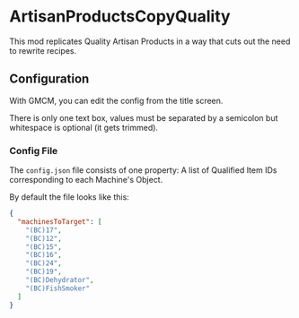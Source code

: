 # ArtisanProductsCopyQuality

This mod replicates Quality Artisan Products in a way that cuts out the need to rewrite recipes.

## Configuration

With GMCM, you can edit the config from the title screen.

There is only one text box, values must be separated by a semicolon but whitespace is optional (it gets trimmed).

### Config File

The `config.json` file consists of one property: A list of Qualified Item IDs corresponding to each Machine's Object.

By default the file looks like this:
```json
{
  "machinesToTarget": [
    "(BC)17",
    "(BC)12",
    "(BC)15",
    "(BC)16",
    "(BC)24",
    "(BC)19",
    "(BC)Dehydrator",
    "(BC)FishSmoker"
  ]
}
```